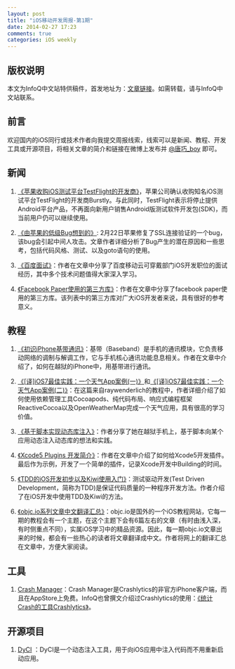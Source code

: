 ```yaml
---
layout: post
title: "iOS移动开发周报-第1期"
date: 2014-02-27 17:23
comments: true
categories: iOS weekly
---
```


## 版权说明

本文为InfoQ中文站特供稿件，首发地址为：[文章链接](http://www.infoq.com/cn/news/2014/02/apple-ssl-bug)。如需转载，请与InfoQ中文站联系。

## 前言

欢迎国内的iOS同行或技术作者向我提交周报线索，线索可以是新闻、教程、开发工具或开源项目，将相关文章的简介和链接在微博上发布并 [@唐巧_boy](http://weibo.com/tangqiaoboy) 即可。

## 新闻
 1. [《苹果收购iOS测试平台TestFlight的开发商》](http://tech.sina.com.cn/mobile/n/apple/2014-02-22/08379183001.shtml)，苹果公司确认收购知名iOS测试平台TestFlight的开发商Burstly。与此同时，TestFlight表示将停止提供Android平台产品，不再面向新用户销售Android版测试软件开发包(SDK)，而当前用户仍可以继续使用。

 1. [《由苹果的低级Bug想到的》](http://coolshell.cn/articles/11112.html): 2月22日苹果修复了SSL连接验证的一个bug，该bug会引起中间人攻击。文章作者详细分析了Bug产生的潜在原因和一些思考，包括代码风格、测试、以及goto语句的使用。
 
 1. [《百度面试》](http://studentdeng.github.io/blog/2014/02/11/baidu-interview/)：作者在文章中分享了百度移动云可穿戴部门iOS开发职位的面试经历，其中多个技术问题值得大家深入学习。
 
 1. [《Facebook Paper使用的第三方库》](http://blog.rpplusplus.me/blog/2014/02/11/facebook-paper-used-3rd/)：作者在文章中分享了facebook paper使用的第三方库。该列表中的第三方库对广大iOS开发者来说，具有很好的参考意义。 
 
## 教程

 1. [《初识iPhone基带通讯》](http://blog.xcodev.com/archives/iphone-baseband-intro/)：基带（Baseband）是手机的通讯模块，它负责移动网络的调制与解调工作，它与手机核心通讯功能息息相关。作者在文章中介绍了，如何在越狱的iPhone中，用基带进行通讯。
 
 2. [《[译]iOS7最佳实践：一个天气App案例(一)》](http://sjpsega.com/blog/2014/02/11/yi--ios-7-best-practices-part-1/)和[《[译]iOS7最佳实践：一个天气App案例(二)》](http://sjpsega.com/blog/2014/02/15/yi--ios-7-best-practices-part-2/)：在这篇来自raywenderlich的教程中，作者详细介绍了如何使用依赖管理工具Cocoapods、纯代码布局、响应式编程框架ReactiveCocoa以及OpenWeatherMap完成一个天气应用，具有很高的学习价值。
 
 3. [《基于脚本实现动态库注入》](http://blog.csdn.net/yiyaaixuexi/article/details/19642621)：作者分享了她在越狱手机上，基于脚本向某个应用动态注入动态库的想法和实践。
 
 4. [《Xcode5 Plugins 开发简介》](http://studentdeng.github.io/blog/2014/02/21/xcode-plugin-fun/)：作者在文章中介绍了如何给Xcode5开发插件。最后作为示例，开发了一个简单的插件，记录Xcode开发中Building的时间。
 
 5. [《TDD的iOS开发初步以及Kiwi使用入门》](http://onevcat.com/2014/02/ios-test-with-kiwi/)：测试驱动开发(Test Driven Development，简称为TDD)是保证代码质量的一种程序开发方法。作者介绍了在iOS开发中使用TDD及Kiwi的方法。
 
 6. [《objc.io系列文章中文翻译汇总》](http://iosinit.com/?p=787)：objc.io是国外的一个iOS教程网站，它每一期的教程会有一个主题，在这个主题下会有6篇左右的文章（有时由浅入深，有时侧重点不同），实属iOS学习中的精品资源。因此，每一期objc.io文章出来的时候，都会有一些热心的读者将文章翻译成中文。作者将网上的翻译汇总在文章中，方便大家阅读。
 
## 工具

 1. [Crash Manager](https://itunes.apple.com/cn/app/crash-manager/id806327079?mt=8)：Crash Manager是Crashlytics的非官方iPhone客户端，而且在AppStore上免费。InfoQ也曾撰文介绍过Crashlytics的使用：[《统计Crash的工具Crashlytics》](http://www.infoq.com/cn/articles/crashlytics-crash-statistics-tools)。

## 开源项目

 1. [DyCI](https://github.com/DyCI/dyci-main) ：DyCI是一个动态注入工具，用于向iOS应用中注入代码而不用重新启动应用。
 
 